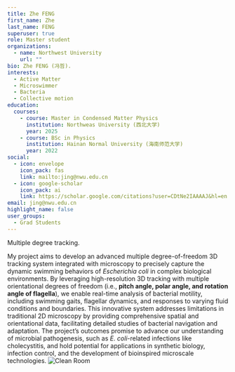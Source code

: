 ```yaml
---
title: Zhe FENG
first_name: Zhe
last_name: FENG
superuser: true
role: Master student
organizations:
  - name: Northwest University
    url: ""
bio: Zhe FENG (冯哲).
interests:
  - Active Matter
  - Microswimmer
  - Bacteria
  - Collective motion
education:
  courses:
    - course: Master in Condensed Matter Physics
      institution: Northweas University (西北大学)
      year: 2025
    - course: BSc in Physics
      institution: Hainan Normal University (海南师范大学)
      year: 2022
social:
  - icon: envelope
    icon_pack: fas
    link: mailto:jing@nwu.edu.cn
  - icon: google-scholar
    icon_pack: ai
    link: https://scholar.google.com/citations?user=CDtNe2IAAAAJ&hl=en
email: jing@nwu.edu.cn
highlight_name: false
user_groups:
  - Grad Students
---
```

Multiple degree tracking.

My project aims to develop an advanced multiple degree-of-freedom 3D tracking system integrated with microscopy to precisely capture the dynamic swimming behaviors of _Escherichia coli_ in complex biological environments. By leveraging high-resolution 3D tracking with multiple orientational degrees of freedom (i.e., **pitch angle, polar angle, and rotation angle of flagella**), we enable real-time analysis of bacterial motility, including swimming gaits, flagellar dynamics, and responses to varying fluid conditions and boundaries. This innovative system addresses limitations in traditional 2D microscopy by providing comprehensive spatial and orientational data, facilitating detailed studies of bacterial navigation and adaptation. The project’s outcomes promise to advance our understanding of microbial pathogenesis, such as _E. coli_-related infections like cholecystitis, and hold potential for applications in synthetic biology, infection control, and the development of bioinspired microscale technologies.
![Clean Room](LongTrack.jpg)
